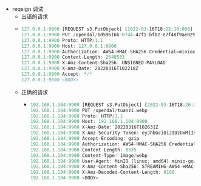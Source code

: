 - reqsign 调试
	- 出错的请求
	- ```rust
	  127.0.0.1:9900 [REQUEST s3.PutObject] [2022-03-16T18:22:18:000] [Client IP: 127.0.0.1]
	  127.0.0.1:9900 PUT /opendal/bd59616b-0744-47f1-bfb2-e7f48f9ae029
	  127.0.0.1:9900 Proto: HTTP/1.1
	  127.0.0.1:9900 Host: 127.0.0.1:9900
	  127.0.0.1:9900 Authorization: AWS4-HMAC-SHA256 Credential=minioadmin/20220316/us-east-1/s3/aws4_request, SignedHeaders=content-length;host;x-amz-content-sha256;x-amz-date, Signature=e17ebd911fad486e9d96276b27d5a05a006a02e39263536ee52ccccd8e828e56
	  127.0.0.1:9900 Content-Length: 2648583
	  127.0.0.1:9900 X-Amz-Content-Sha256: UNSIGNED-PAYLOAD
	  127.0.0.1:9900 X-Amz-Date: 20220316T102218Z
	  127.0.0.1:9900 Accept: */*
	  127.0.0.1:9900 <BODY>
	  
	  ```
	- 正确的请求
		- ```rust
		  192.168.1.104:9900 [REQUEST s3.PutObject] [2022-03-16T18:26:31:000] [Client IP: 192.168.1.104]
		  192.168.1.104:9900 PUT /opendal/tuanzi.webp
		  192.168.1.104:9900 Proto: HTTP/1.1
		  192.168.1.104:9900 Host: 192.168.1.104:9900
		  192.168.1.104:9900 X-Amz-Date: 20220316T102631Z
		  192.168.1.104:9900 X-Amz-Security-Token: eyJhbGciOiJIUzUxMiIsInR5cCI6IkpXVCJ9.eyJhY2Nlc3NLZXkiOiJNSzNDRkhaSVdCNDAwOFZDSDVMMyIsImV4cCI6MTY0NzQyOTk3NywicGFyZW50IjoibWluaW9hZG1pbiJ9.3VH7T9sEE4XKUBuZrZI_aVjqKW1kUjaS7TnX5CDiwkiz9d27wmDTza_5ldexeGXYwwBNt4bRDTyhn5hDpn3Chg
		  192.168.1.104:9900 Accept-Encoding: gzip
		  192.168.1.104:9900 Authorization: AWS4-HMAC-SHA256 Credential=MK3CFHZIWB4008VCH5L3/20220316/us-east-1/s3/aws4_request,SignedHeaders=host;x-amz-content-sha256;x-amz-date;x-amz-decoded-content-length;x-amz-security-token,Signature=4a5ca0b74d6166df964457854b9b5af993f70dd45c04c66af337d3070cb46252
		  192.168.1.104:9900 Content-Length: 8335
		  192.168.1.104:9900 Content-Type: image/webp
		  192.168.1.104:9900 User-Agent: MinIO (linux; amd64) minio-go/v7.0.23
		  192.168.1.104:9900 X-Amz-Content-Sha256: STREAMING-AWS4-HMAC-SHA256-PAYLOAD
		  192.168.1.104:9900 X-Amz-Decoded-Content-Length: 8160
		  192.168.1.104:9900 <BODY>
		  
		  ```